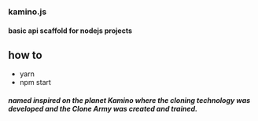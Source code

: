 ### kamino.js

#### basic api scaffold for nodejs projects

## how to
 - yarn
 - npm start

##### named inspired on the planet Kamino where the cloning technology was developed and the Clone Army was created and trained.